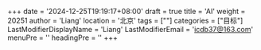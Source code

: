 +++
date = '2024-12-25T19:19:17+08:00'
draft = true
title = 'AI'
weight = 20251
author = 'Liang'
location = '北京'
tags = [""]
categories = ["目标"]
LastModifierDisplayName = 'Liang'
LastModifierEmail = 'icdb37@163.com'
menuPre = ''
headingPre = ''
+++
